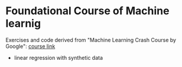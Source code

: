 # Foundational Course of Machine learnig
Exercises and code derived from "Machine Learning Crash Course by Google":
[course link](https://developers.google.com/machine-learning/crash-course)

 - linear regression with synthetic data
 